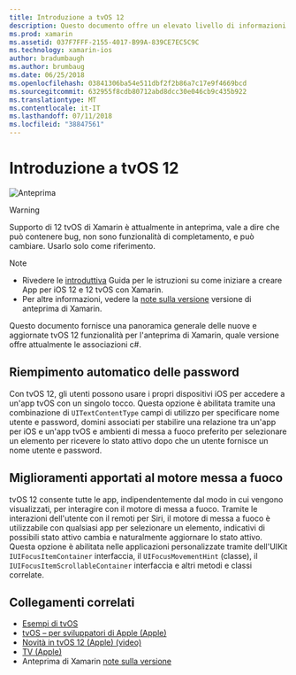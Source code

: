 ```yaml
---
title: Introduzione a tvOS 12
description: Questo documento offre un elevato livello di informazioni sulle funzionalità nuove e aggiornate di tvOS 12 per versione di anteprima di Xamarin che attualmente fornisce le associazioni c#.
ms.prod: xamarin
ms.assetid: 037F7FFF-2155-4017-B99A-839CE7EC5C9C
ms.technology: xamarin-ios
author: bradumbaugh
ms.author: brumbaug
ms.date: 06/25/2018
ms.openlocfilehash: 03841306ba54e511dbf2f2b86a7c17e9f4669bcd
ms.sourcegitcommit: 632955f8cdb80712abd8dcc30e046cb9c435b922
ms.translationtype: MT
ms.contentlocale: it-IT
ms.lasthandoff: 07/11/2018
ms.locfileid: "38847561"
---
```

# <a name="introduction-to-tvos-12"></a>Introduzione a tvOS 12

![Anteprima](~/media/shared/preview.png)

> [!WARNING]
> Supporto di 12 tvOS di Xamarin è attualmente in anteprima, vale a dire che può contenere bug, non sono funzionalità di completamento, e può cambiare. Usarlo solo come riferimento.

> [!NOTE]
> - Rivedere le [introduttiva](~/ios/platform/introduction-to-ios12/get-started.md) Guida per le istruzioni su come iniziare a creare App per iOS 12 e 12 tvOS con Xamarin.
> - Per altre informazioni, vedere la [note sulla versione](https://releases.xamarin.com/preview-release-xcode-10-beta/) versione di anteprima di Xamarin.

Questo documento fornisce una panoramica generale delle nuove e aggiornate tvOS 12 funzionalità per l'anteprima di Xamarin, quale versione offre attualmente le associazioni c#.

## <a name="password-autofill"></a>Riempimento automatico delle password

Con tvOS 12, gli utenti possono usare i propri dispositivi iOS per accedere a un'app tvOS con un singolo tocco. Questa opzione è abilitata tramite una combinazione di `UITextContentType` campi di utilizzo per specificare nome utente e password, domini associati per stabilire una relazione tra un'app per iOS e un'app tvOS e ambienti di messa a fuoco preferito per selezionare un elemento per ricevere lo stato attivo dopo che un utente fornisce un nome utente e password.

## <a name="focus-engine-enhancements"></a>Miglioramenti apportati al motore messa a fuoco

tvOS 12 consente tutte le app, indipendentemente dal modo in cui vengono visualizzati, per interagire con il motore di messa a fuoco. Tramite le interazioni dell'utente con il remoti per Siri, il motore di messa a fuoco è utilizzabile con qualsiasi app per selezionare un elemento, indicativi di possibili stato attivo cambia e naturalmente aggiornare lo stato attivo. Questa opzione è abilitata nelle applicazioni personalizzate tramite dell'UIKit `IUIFocusItemContainer` interfaccia, il `UIFocusMovementHint` (classe), il `IUIFocusItemScrollableContainer` interfaccia e altri metodi e classi correlate.

## <a name="related-links"></a>Collegamenti correlati

- [Esempi di tvOS](https://developer.xamarin.com/samples/tvos/all/)
- [tvOS – per sviluppatori di Apple (Apple)](https://developer.apple.com/tvos/)
- [Novità in tvOS 12 (Apple) (video)](https://developer.apple.com/videos/play/wwdc2018/208/)
- [TV (Apple)](https://www.apple.com/tv/)
- Anteprima di Xamarin [note sulla versione](https://releases.xamarin.com/preview-release-xcode-10-beta/)
